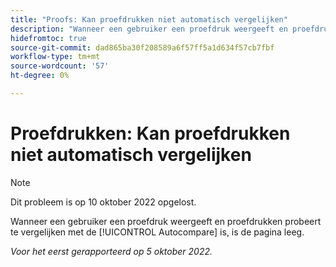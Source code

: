 ```yaml
---
title: "Proofs: Kan proefdrukken niet automatisch vergelijken"
description: "Wanneer een gebruiker een proefdruk weergeeft en proefdrukken probeert te vergelijken met het gereedschap Automatisch vergelijken, is de pagina leeg."
hidefromtoc: true
source-git-commit: dad865ba30f208589a6f57ff5a1d634f57cb7fbf
workflow-type: tm+mt
source-wordcount: '57'
ht-degree: 0%

---
```



# Proefdrukken: Kan proefdrukken niet automatisch vergelijken

<!--This issue is on both the WF and WFP TOCs-->

>[!NOTE]
>
>Dit probleem is op 10 oktober 2022 opgelost.

Wanneer een gebruiker een proefdruk weergeeft en proefdrukken probeert te vergelijken met de [!UICONTROL Autocompare] is, is de pagina leeg.

_Voor het eerst gerapporteerd op 5 oktober 2022._

